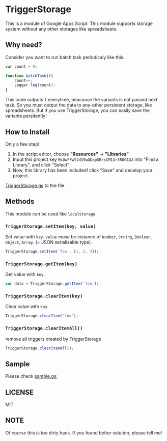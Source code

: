 # TriggerStorage

This is a module of Google Apps Script.
This module supports storage system without any other storages like spreadsheets.

## Why need?

Consider you want to run batch task periodicaly like this.

```js
var count = 0;

function batchTask(){
	count++;
	Logger.log(count);
}
```

This code outputs `1` everytime, beacause the variants is not passed next task.
So you must output the data to any-other persistent storage, like spreadsheets.
But if you use TriggerStorage, you can easily save the variants persitently!

## How to Install

Only a few step!

1. In the script editor, choose **"Resources"** -> **"Libraries"**
2. Input this project key `MsOwFFwYJdI9wGDxpSBrsCM1XrfRO61GJ` into "Find a Library", and click "Select"
3. Now, this library has been included! click "Save" and decelop your project.

[TriggerStorage.gs](https://github.com/Kiikurage/TriggerStorage/blob/master/TriggerStorage.gs) to the file.

## Methods

This module can be used like `localStorage`.

### `TriggerStorage.setItem(key, value)`

Set value with `key`. `value` muse be instance of `Number`, `String`, `Boolean`, `Object`, `Array`. (= JSON serializable type).


```js
TriggerStorage.setItem('foo', [1, 2, 3]);
```

### `TriggerStorage.getItem(key)`

Get value with `key`.

```js
var data = TriggerStorage.getItem('foo');
```

### `TriggerStorage.clearItem(key)`

Clear value with `key`.

```js
TriggerStorage.clearItem('foo');
```

### `TriggerStorage.clearItemAll()`

remove all triggers created by TriggerStorage

```js
TriggerStorage.clearItemAll();
```


## Sample

Please check [sample.gs](https://github.com/Kiikurage/TriggerStorage/blob/master/sample.gs);

## LICENSE

MIT

## NOTE

Of course this is too dirty hack. If you found better solution, please tell me!
